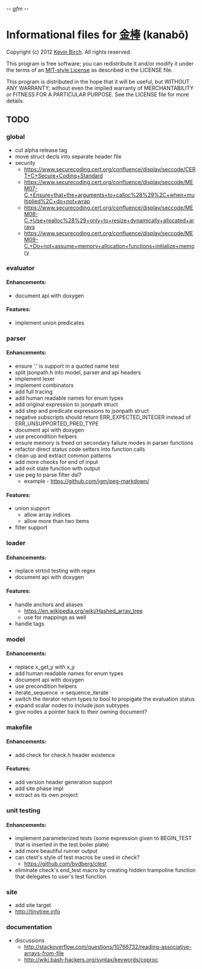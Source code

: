 -*- gfm -*-

# Informational files for [金棒][home] (kanabō)

Copyright (c) 2012 [Kevin Birch](mailto:kmb@pobox.com).  All rights reserved.

This program is free software; you can redistribute it and/or modify
it under the terms of an [MIT-style License][license] as described in
the LICENSE file.

This program is distributed in the hope that it will be useful,
but WITHOUT ANY WARRANTY; without even the implied warranty of
MERCHANTABILITY or FITNESS FOR A PARTICULAR PURPOSE.  See the
LICENSE file for more details.

## TODO

### global

* cut alpha release tag
* move struct decls into separate header file
* security
  * https://www.securecoding.cert.org/confluence/display/seccode/CERT+C+Secure+Coding+Standard
  * https://www.securecoding.cert.org/confluence/display/seccode/MEM07-C.+Ensure+that+the+arguments+to+calloc%28%29%2C+when+multiplied%2C+do+not+wrap
  * https://www.securecoding.cert.org/confluence/display/seccode/MEM08-C.+Use+realloc%28%29+only+to+resize+dynamically+allocated+arrays
  * https://www.securecoding.cert.org/confluence/display/seccode/MEM09-C.+Do+not+assume+memory+allocation+functions+initialize+memory

### evaluator

#### Enhancements:

* document api with doxygen

#### Features:

* implement union predicates

### parser

#### Enhancements:

* ensure '.' is support in a quoted name test
* split jsonpath.h into model, parser and api headers
* implement lexer
* implement combinators
* add full tracing
* add human readable names for enum types
* add original expression to jsonpath struct
* add step and predicate expressions to jsonpath struct
* negative subscripts should return ERR\_EXPECTED\_INTEGER instead of ERR\_UNSUPPORTED\_PRED\_TYPE
* document api with doxygen
* use precondition helpers
* ensure memory is freed on secondary failure modes in parser functions
* refactor direct status code setters into function calls
* clean up and extract common patterns
* add more checks for end of input
* add exit state function with output
* use peg to parse filter dsl?
  * example - https://github.com/jgm/peg-markdown/

#### Features:

* union support
  * allow array indices
  * allow more than two items
* filter support

### loader

#### Enhancements:

* replace strtod testing with regex
* document api with doxygen

#### Features:

* handle anchors and aliases
  * https://en.wikipedia.org/wiki/Hashed_array_tree
  * use for mappings as well
* handle tags

### model

#### Enhancements:

* replace x\_get\_y with x\_y
* add human readable names for enum types
* document api with doxygen
* use precondition helpers
* iterate\_sequence -> sequence\_iterate
* switch the iterator return types to bool to propigate the evaluation status
* expand scalar nodes to include json subtypes
* give nodes a pointer back to their owning document?

### makefile

#### Enhancements:

* add check for check.h header existence

#### Features:

* add version header generation support
* add site phase impl
* extract as its own project

### unit testing

#### Enhancements:

* implement parameterized tests (some expression given to BEGIN_TEST that is inserted in the test boiler plate)
* add more beautiful runner output
* can ctest's style of test macros be used in check?
  * https://github.com/bvdberg/ctest
* eliminate check's end_test macro by creating hidden trampoline function that delegates to user's test function

### site

* add site target
* http://tinytree.info

### documentation

* discussions
  * http://stackoverflow.com/questions/10766732/reading-associative-arrays-from-file
  * http://wiki.bash-hackers.org/syntax/keywords/coproc
  

[home]: https://github.com/kevinbirch/kanabo "project home"
[license]: http://www.opensource.org/licenses/ncsa
